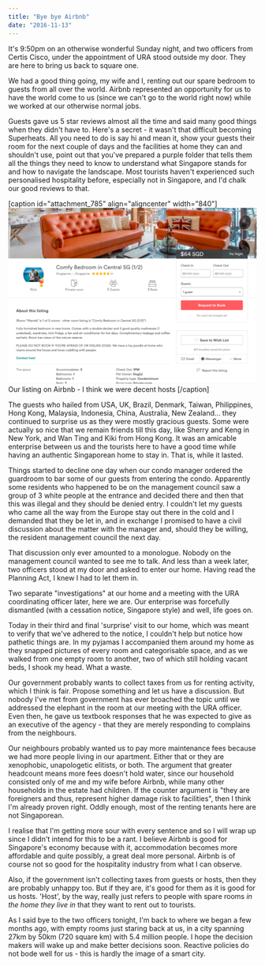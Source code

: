 ```yaml
---
title: "Bye bye Airbnb"
date: "2016-11-13"
---
```


It's 9:50pm on an otherwise wonderful Sunday night, and two officers from Certis Cisco, under the appointment of URA stood outside my door. They are here to bring us back to square one.

We had a good thing going, my wife and I, renting out our spare bedroom to guests from all over the world. Airbnb represented an opportunity for us to have the world come to us (since we can't go to the world right now) while we worked at our otherwise normal jobs.

Guests gave us 5 star reviews almost all the time and said many good things when they didn't have to. Here's a secret - it wasn't that difficult becoming Superheats. All you need to do is say hi and mean it, show your guests their room for the next couple of days and the facilities at home they can and shouldn't use, point out that you've prepared a purple folder that tells them all the things they need to know to understand what Singapore stands for and how to navigate the landscape. Most tourists haven't experienced such personalised hospitality before, especially not in Singapore, and I'd chalk our good reviews to that.

\[caption id="attachment\_785" align="aligncenter" width="840"\]![nick airbnb singapore listing](images/airbnb-singapore-listing-1024x725.png) Our listing on Airbnb - I think we were decent hosts \[/caption\]

The guests who hailed from USA, UK, Brazil, Denmark, Taiwan, Philippines, Hong Kong, Malaysia, Indonesia, China, Australia, New Zealand... they continued to surprise us as they were mostly gracious guests. Some were actually so nice that we remain friends till this day, like Sherry and Keng in New York, and Wan Ting and Kiki from Hong Kong. It was an amicable enterprise between us and the tourists here to have a good time while having an authentic Singaporean home to stay in. That is, while it lasted.

Things started to decline one day when our condo manager ordered the guardroom to bar some of our guests from entering the condo. Apparently some residents who happened to be on the management council saw a group of 3 white people at the entrance and decided there and then that this was illegal and they should be denied entry. I couldn't let my guests who came all the way from the Europe stay out there in the cold and I demanded that they be let in, and in exchange I promised to have a civil discussion about the matter with the manager and, should they be willing, the resident management council the next day.

That discussion only ever amounted to a monologue. Nobody on the management council wanted to see me to talk. And less than a week later, two officers stood at my door and asked to enter our home. Having read the Planning Act, I knew I had to let them in.

Two separate "investigations" at our home and a meeting with the URA coordinating officer later, here we are. Our enterprise was forcefully dismantled (with a cessation notice, Singapore style) and well, life goes on.

Today in their third and final 'surprise' visit to our home, which was meant to verify that we've adhered to the notice, I couldn't help but notice how pathetic things are. In my pyjamas I accompanied them around my home as they snapped pictures of every room and categorisable space, and as we walked from one empty room to another, two of which still holding vacant beds, I shook my head. What a waste.

Our government probably wants to collect taxes from us for renting activity, which I think is fair. Propose something and let us have a discussion. But nobody I've met from government has ever broached the topic until we addressed the elephant in the room at our meeting with the URA officer. Even then, he gave us textbook responses that he was expected to give as an executive of the agency - that they are merely responding to complains from the neighbours.

Our neighbours probably wanted us to pay more maintenance fees because we had more people living in our apartment. Either that or they are xenophobic, unapologetic elitists, or both. The argument that greater headcount means more fees doesn't hold water, since our household consisted only of me and my wife before Airbnb, while many other households in the estate had children. If the counter argument is "they are foreigners and thus, represent higher damage risk to facilities", then I think I'm already proven right. Oddly enough, most of the renting tenants here are not Singaporean.

I realise that I'm getting more sour with every sentence and so I will wrap up since I didn't intend for this to be a rant. I believe Airbnb is good for Singapore's economy because with it, accommodation becomes more affordable and quite possibly, a great deal more personal. Airbnb is of course not so good for the hospitality industry from what I can observe.

Also, if the government isn't collecting taxes from guests or hosts, then they are probably unhappy too. But if they are, it's good for them as it is good for us hosts. 'Host', by the way, really just refers to people with spare rooms _in the home they live in_ that they want to rent out to tourists.

As I said bye to the two officers tonight, I'm back to where we began a few months ago, with empty rooms just staring back at us, in a city spanning 27km by 50km (720 square km) with 5.4 million people. I hope the decision makers will wake up and make better decisions soon. Reactive policies do not bode well for us - this is hardly the image of a smart city.
